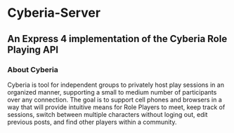 # Cyberia-Server
## An Express 4 implementation of the Cyberia Role Playing API

### About Cyberia
Cyberia is tool for independent groups to privately host play sessions in an organized manner, supporting a small to medium number of participants over any connection. The goal is to support cell phones and browsers in a way that will provide intuitive means for Role Players to meet, keep track of sessions, switch between multiple characters without loging out, edit previous posts, and find other players within a community. 